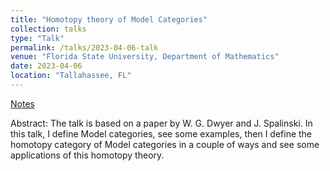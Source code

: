 ```yaml
---
title: "Homotopy theory of Model Categories"
collection: talks
type: "Talk"
permalink: /talks/2023-04-06-talk
venue: "Florida State University, Department of Mathematics"
date: 2023-04-06
location: "Tallahassee, FL"
---
```


[Notes](/files/talk.pdf)

Abstract: The talk is based on a paper by W. G. Dwyer and J. Spalinski. In this talk, I define Model categories, see some examples, then I define the homotopy category of Model categories in a couple of ways and see some applications of this homotopy theory.
